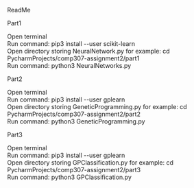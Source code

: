 ReadMe

Part1

Open terminal  
Run command: pip3 install --user scikit-learn  
Open directory storing NeuralNetwork.py for example: cd PycharmProjects/comp307-assignment2/part1  
Run command: python3 NeuralNetworks.py  
  
Part2  
  
Open terminal  
Run command: pip3 install --user gplearn  
Open directory storing GeneticProgramming.py for example: cd PycharmProjects/comp307-assignment2/part2  
Run command: python3 GeneticProgramming.py  
  
Part3  
  
Open terminal  
Run command: pip3 install --user gplearn  
Open directory storing GPClassification.py for example: cd PycharmProjects/comp307-assignment2/part3  
Run command: python3 GPClassification.py  

